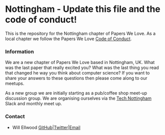 # Nottingham - Update this file and the code of conduct!

This is the repository for the Nottingham chapter of Papers We Love. As a local chapter we follow the Papers We Love [Code of Conduct](https://github.com/papers-we-love/nottingham/blob/master/code-of-conduct.md).

### Information

We are a new chapter of Papers We Love based in Nottingham, UK. What was the last paper that really excited you? What was the last thing you read that changed he way you think about computer science? If you want to share your answers to these questions then please come along to our meetups. 

As a new group we are initially starting as a pub/coffee shop meet-up discussion group. We are organising ourselves via the [Tech Nottingham](https://www.technottingham.com) Slack and monthly meet up.


### Contact

- Will Ellwood [GitHub](http://github.com/fragmad)|[Twitter](http://twitter.com/fragmad)|[Email](fragmad@gmail.com)
